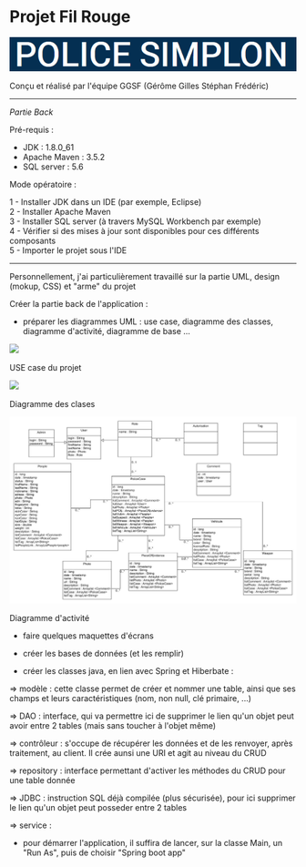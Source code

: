 # **Projet Fil Rouge** #


<p>
  <img src=".\src\assets\images\titre-fil-rouge.png"/>
</p>
Conçu et réalisé par l'équipe GGSF (Gérôme Gilles Stéphan Frédéric)

----------

*Partie Back*

Pré-requis :

- JDK : 1.8.0_61
- Apache Maven : 3.5.2
- SQL server : 5.6

Mode opératoire :

1 - Installer JDK dans un IDE (par exemple, Eclipse)  
2 - Installer Apache Maven  
3 - Installer SQL server (à travers MySQL Workbench par exemple)  
4 - Vérifier si des mises à jour sont disponibles pour ces différents composants  
5 - Importer le projet sous l'IDE    

----------

Personnellement, j'ai particulièrement travaillé sur la partie UML, design (mokup, CSS) et "arme" du projet

Créer la partie back de l'application :

- préparer les diagrammes UML : use case, diagramme des classes, diagramme d'activité, diagramme de base ...
<p>
  <img src=".\src\assets\images\use_case.pdf"/>
</p>
USE case du projet
<p>
  <img src=".\src\assets\images\diag_activite.pdf"/>
</p>
Diagramme des clases
<p>
  <img src=".\src\assets\images\LesExperts.jpg"/>
</p>
Diagramme d'activité

- faire quelques maquettes d'écrans


- créer les bases de données (et les remplir)


- créer les classes java, en lien avec Spring et Hiberbate :


=> modèle : cette classe permet de créer et nommer une table, ainsi que ses champs et leurs caractéristiques (nom, non null, clé primaire, ...)

=> DAO : interface, qui va permettre ici de supprimer le lien qu'un objet peut avoir entre 2 tables (mais sans toucher à l'objet même)

=> contrôleur : s'occupe de récupérer les données et de les renvoyer, après traitement, au client. Il crée aunsi une URI et agit au niveau du CRUD

=> repository : interface permettant d'activer les méthodes du CRUD pour une table donnée

=> JDBC : instruction SQL déjà compilée (plus sécurisée), pour ici supprimer le lien qu'un objet peut posseder entre 2 tables

=> service :


- pour démarrer l'application, il suffira de lancer, sur la classe Main, un "Run As", puis de choisir "Spring boot app"


